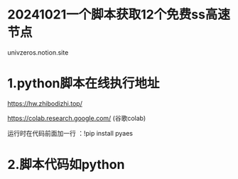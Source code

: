# 20241021一个脚本获取12个免费ss高速节点

univzeros.notion.site

# 1.python脚本在线执行地址

https://hw.zhibodizhi.top/

https://colab.research.google.com/     (谷歌colab) 

运行时在代码前面加一行 ：!pip install pyaes

# 2.脚本代码如python